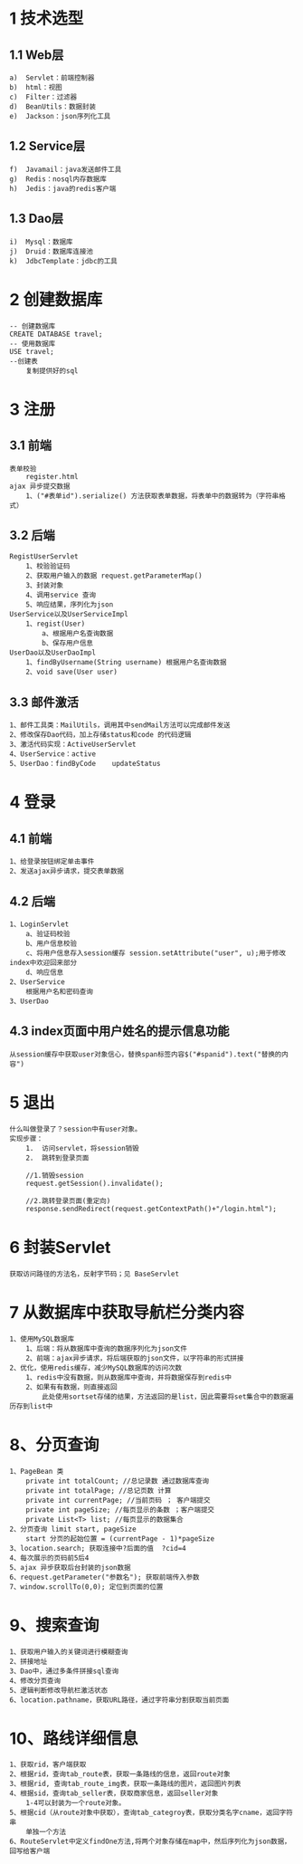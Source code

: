 # 1	技术选型
## 1.1	Web层
    a)	Servlet：前端控制器
    b)	html：视图
    c)	Filter：过滤器
    d)	BeanUtils：数据封装
    e)	Jackson：json序列化工具
## 1.2	Service层
    f)	Javamail：java发送邮件工具
    g)	Redis：nosql内存数据库
    h)	Jedis：java的redis客户端
## 1.3	Dao层
    i)	Mysql：数据库
    j)	Druid：数据库连接池
    k)	JdbcTemplate：jdbc的工具

# 2	创建数据库
    -- 创建数据库
    CREATE DATABASE travel;
    -- 使用数据库
    USE travel;
    --创建表
        复制提供好的sql

# 3 注册
## 3.1 前端
	表单校验
		register.html
	ajax 异步提交数据
		1、("#表单id").serialize() 方法获取表单数据，将表单中的数据转为（字符串格式）
## 3.2 后端
	RegistUserServlet
		1、校验验证码
		2、获取用户输入的数据 request.getParameterMap()
		3、封装对象
		4、调用service 查询
		5、响应结果，序列化为json
	UserService以及UserServiceImpl
		1、regist(User)
			a、根据用户名查询数据
			b、保存用户信息
	UserDao以及UserDaoImpl
		1、findByUsername(String username) 根据用户名查询数据
		2、void save(User user)
## 3.3 邮件激活
	1、邮件工具类：MailUtils，调用其中sendMail方法可以完成邮件发送
	2、修改保存Dao代码，加上存储status和code 的代码逻辑
	3、激活代码实现：ActiveUserServlet
	4、UserService：active
	5、UserDao：findByCode	updateStatus

# 4 登录
## 4.1 前端
	1、给登录按钮绑定单击事件
	2、发送ajax异步请求，提交表单数据
## 4.2 后端
	1、LoginServlet
		a、验证码校验
		b、用户信息校验
		c、将用户信息存入session缓存 session.setAttribute("user", u);用于修改index中欢迎回来部分
		d、响应信息
	2、UserService
		根据用户名和密码查询
	3、UserDao
## 4.3 index页面中用户姓名的提示信息功能
	从session缓存中获取user对象信心，替换span标签内容$("#spanid").text("替换的内容")

# 5 退出
	什么叫做登录了？session中有user对象。
	实现步骤：
		1.	访问servlet，将session销毁
		2.	跳转到登录页面
		
		//1.销毁session
		request.getSession().invalidate();
		
		//2.跳转登录页面(重定向)
		response.sendRedirect(request.getContextPath()+"/login.html");
# 6 封装Servlet
    获取访问路径的方法名，反射字节码；见 BaseServlet
    
# 7 从数据库中获取导航栏分类内容
    1、使用MySQL数据库
        1、后端：将从数据库中查询的数据序列化为json文件
        2、前端：ajax异步请求，将后端获取的json文件，以字符串的形式拼接
    2、优化，使用redis缓存，减少MySQL数据库的访问次数
        1、redis中没有数据，则从数据库中查询，并将数据保存到redis中
        2、如果有有数据，则直接返回
            此处使用sortset存储的结果，方法返回的是list，因此需要将set集合中的数据遍历存到list中
# 8、分页查询
	1、PageBean 类
	    private int totalCount; //总记录数 通过数据库查询
	    private int totalPage; //总记页数 计算
	    private int currentPage; //当前页码 ； 客户端提交
	    private int pageSize; //每页显示的条数 ；客户端提交
		private List<T> list; //每页显示的数据集合
	2、分页查询 limit start, pageSize
		start 分页的起始位置 = (currentPage - 1)*pageSize
	3、location.search; 获取连接中?后面的值  ?cid=4
	4、每次展示的页码前5后4
	5、ajax 异步获取后台封装的json数据
	6、request.getParameter("参数名"); 获取前端传入参数
	7、window.scrollTo(0,0); 定位到页面的位置
	
# 9、搜索查询
    1、获取用户输入的关键词进行模糊查询
    2、拼接地址
    3、Dao中，通过多条件拼接sql查询
    4、修改分页查询
    5、逻辑判断修改导航栏激活状态
    6、location.pathname，获取URL路径，通过字符串分割获取当前页面
# 10、路线详细信息
    1、获取rid，客户端获取
    2、根据rid，查询tab_route表，获取一条路线的信息，返回route对象
    3、根据rid, 查询tab_route_img表，获取一条路线的图片，返回图片列表
    4、根据sid，查询tab_seller表，获取商家信息，返回seller对象
        1-4可以封装为一个route对象。
    5、根据cid（从route对象中获取），查询tab_categroy表，获取分类名字cname，返回字符串
        单独一个方法
    6、RouteServlet中定义findOne方法,将两个对象存储在map中，然后序列化为json数据，回写给客户端